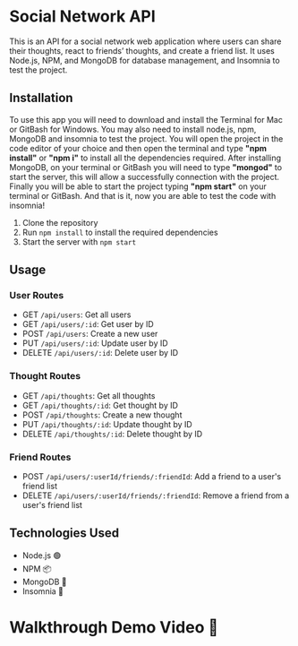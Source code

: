 # Social Network API

This is an API for a social network web application where users can share their thoughts, react to friends’ thoughts, and create a friend list. It uses Node.js, NPM, and MongoDB for database management, and Insomnia to test the project.

## Installation

To use this app you will need to download and install the Terminal for Mac or GitBash for Windows. You may also need to install node.js, npm, MongoDB and insomnia to test the project. You will open the project in the code editor of your choice and then open the terminal and type __"npm install"__ or __"npm i"__ to install all the dependencies required. After installing MongoDB, on your terminal or GitBash you will need to type __"mongod"__ to start the server, this will allow a successfully connection with the project. Finally you will be able to start the project typing __"npm start"__ on your terminal or GitBash. And that is it, now you are able to test the code with insomnia!

1. Clone the repository
2. Run `npm install` to install the required dependencies
3. Start the server with `npm start`

## Usage

### User Routes

- GET `/api/users`: Get all users
- GET `/api/users/:id`: Get user by ID
- POST `/api/users`: Create a new user
- PUT `/api/users/:id`: Update user by ID
- DELETE `/api/users/:id`: Delete user by ID

### Thought Routes

- GET `/api/thoughts`: Get all thoughts
- GET `/api/thoughts/:id`: Get thought by ID
- POST `/api/thoughts`: Create a new thought
- PUT `/api/thoughts/:id`: Update thought by ID
- DELETE `/api/thoughts/:id`: Delete thought by ID

### Friend Routes

- POST `/api/users/:userId/friends/:friendId`: Add a friend to a user's friend list
- DELETE `/api/users/:userId/friends/:friendId`: Remove a friend from a user's friend list

## Technologies Used

- Node.js 🟢
- NPM     📦
- MongoDB  🍃
- Insomnia  🛌

# Walkthrough Demo Video 🎥 

